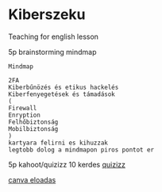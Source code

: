 # Kiberszeku
Teaching for english lesson

5p brainstorming mindmap
    
    Mindmap
    
    2FA
    Kiberbűnözés és etikus hackelés
    Kiberfenyegetések és támadások
    (
    Firewall
    Enryption
    Felhőbiztonság
    Mobilbiztonság
    )
    kartyara felirni es kihuzzak
    legtobb dolog a mindmapon piros pontot er




5p kahoot/quizizz
    10 kerdes
    [quizizz](https://quizizz.com/admin/quiz/6788c7b5aa991de4b48a1925?searchLocale=)
    

  

[canva eloadas](https://www.canva.com/design/DAGcQjaJ7lw/0eK5WiM-4qqXGG-sa4-Wfw/edit?utm_content=DAGcQjaJ7lw&utm_campaign=designshare&utm_medium=link2&utm_source=sharebutton)
